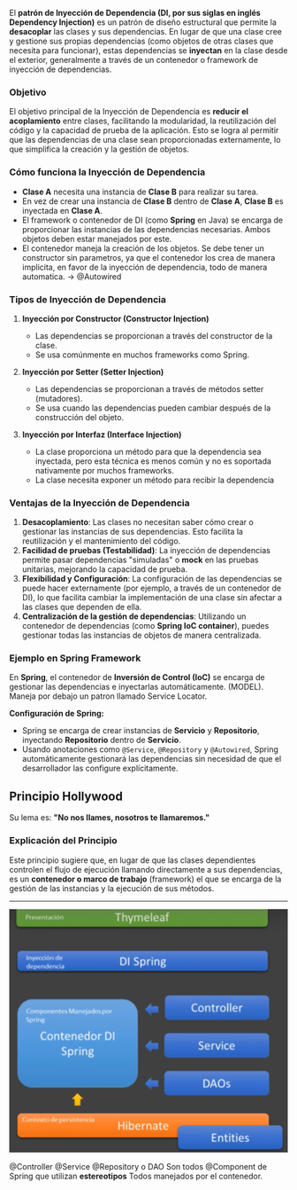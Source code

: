 El **patrón de Inyección de Dependencia (DI, por sus siglas en inglés Dependency Injection)** es un patrón de diseño estructural que permite la **desacoplar** las clases y sus dependencias. En lugar de que una clase cree y gestione sus propias dependencias (como objetos de otras clases que necesita para funcionar), estas dependencias se **inyectan** en la clase desde el exterior, generalmente a través de un contenedor o framework de inyección de dependencias.

### **Objetivo**

El objetivo principal de la Inyección de Dependencia es **reducir el acoplamiento** entre clases, facilitando la modularidad, la reutilización del código y la capacidad de prueba de la aplicación. Esto se logra al permitir que las dependencias de una clase sean proporcionadas externamente, lo que simplifica la creación y la gestión de objetos.

### **Cómo funciona la Inyección de Dependencia**

- **Clase A** necesita una instancia de **Clase B** para realizar su tarea.
- En vez de crear una instancia de **Clase B** dentro de **Clase A**, **Clase B** es inyectada en **Clase A**.
- El framework o contenedor de DI (como **Spring** en Java) se encarga de proporcionar las instancias de las dependencias necesarias. Ambos objetos deben estar manejados por este.
- El contenedor maneja la creación de los objetos. Se debe tener un constructor sin parametros, ya que el contenedor los crea de manera implicita, en favor de la inyección de dependencia, todo de manera automatica. -> @Autowired

### **Tipos de Inyección de Dependencia**

1. **Inyección por Constructor (Constructor Injection)**
    
    - Las dependencias se proporcionan a través del constructor de la clase.
    - Se usa comúnmente en muchos frameworks como Spring.

2. **Inyección por Setter (Setter Injection)**

	- Las dependencias se proporcionan a través de métodos setter (mutadores).
	- Se usa cuando las dependencias pueden cambiar después de la construcción del objeto.

3. **Inyección por Interfaz (Interface Injection)**

	- La clase proporciona un método para que la dependencia sea inyectada, pero esta técnica es menos común y no es soportada nativamente por muchos frameworks.
	- La clase necesita exponer un método para recibir la dependencia
### **Ventajas de la Inyección de Dependencia**

1. **Desacoplamiento**: Las clases no necesitan saber cómo crear o gestionar las instancias de sus dependencias. Esto facilita la reutilización y el mantenimiento del código.
2. **Facilidad de pruebas (Testabilidad)**: La inyección de dependencias permite pasar dependencias "simuladas" o **mock** en las pruebas unitarias, mejorando la capacidad de prueba.
3. **Flexibilidad y Configuración**: La configuración de las dependencias se puede hacer externamente (por ejemplo, a través de un contenedor de DI), lo que facilita cambiar la implementación de una clase sin afectar a las clases que dependen de ella.
4. **Centralización de la gestión de dependencias**: Utilizando un contenedor de dependencias (como **Spring IoC container**), puedes gestionar todas las instancias de objetos de manera centralizada.

### **Ejemplo en Spring Framework**

En **Spring**, el contenedor de **Inversión de Control (IoC)** se encarga de gestionar las dependencias e inyectarlas automáticamente. (MODEL).
Maneja por debajo un patron llamado Service Locator.

**Configuración de Spring:**

- Spring se encarga de crear instancias de **Servicio** y **Repositorio**, inyectando **Repositorio** dentro de **Servicio**.
- Usando anotaciones como `@Service`, `@Repository` y `@Autowired`, Spring automáticamente gestionará las dependencias sin necesidad de que el desarrollador las configure explícitamente.

## Principio Hollywood
Su lema es:  **"No nos llames, nosotros te llamaremos."**
### **Explicación del Principio**

Este principio sugiere que, en lugar de que las clases dependientes controlen el flujo de ejecución llamando directamente a sus dependencias, es un **contenedor o marco de trabajo** (framework) el que se encarga de la gestión de las instancias y la ejecución de sus métodos.

--- 
![](<../res/spring-w.png>)

@Controller
@Service
@Repository o DAO 
Son todos @Component de Spring que utilizan **estereotipos**
Todos manejados por el contenedor.